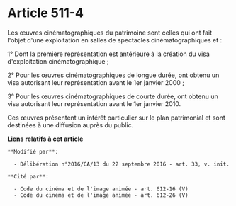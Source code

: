 # Article 511-4

Les œuvres cinématographiques du patrimoine sont celles qui ont fait  l'objet d'une exploitation en salles de spectacles
cinématographiques et  :

1° Dont la première représentation est antérieure à la création du visa d'exploitation cinématographique ;

2° Pour les œuvres cinématographiques de  longue durée, ont obtenu un visa autorisant leur représentation avant le  1er
janvier 2000 ;

3° Pour les œuvres cinématographiques de  courte durée, ont obtenu un visa autorisant leur représentation avant le  1er
janvier 2010.

Ces œuvres présentent un intérêt particulier sur le plan patrimonial et sont destinées à une diffusion auprès du public.

**Liens relatifs à cet article**

	**Modifié par**:

	  - Délibération n°2016/CA/13 du 22 septembre 2016 - art. 33, v. init.

	**Cité par**:

	  - Code du cinéma et de l'image animée - art. 612-16 (V)
	  - Code du cinéma et de l'image animée - art. 612-26 (V)
